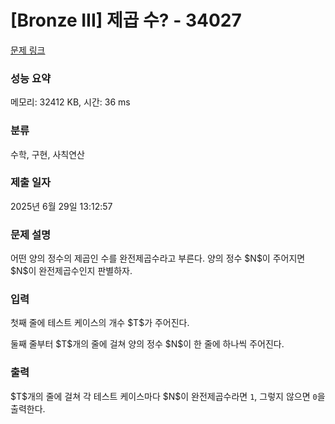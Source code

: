 # [Bronze III] 제곱 수? - 34027 

[문제 링크](https://www.acmicpc.net/problem/34027) 

### 성능 요약

메모리: 32412 KB, 시간: 36 ms

### 분류

수학, 구현, 사칙연산

### 제출 일자

2025년 6월 29일 13:12:57

### 문제 설명

<p>어떤 양의 정수의 제곱인 수를 완전제곱수라고 부른다. 양의 정수 $N$이 주어지면 $N$이 완전제곱수인지 판별하자.</p>

### 입력 

 <p>첫째 줄에 테스트 케이스의 개수 $T$가 주어진다.</p>

<p>둘째 줄부터 $T$개의 줄에 걸쳐 양의 정수 $N$이 한 줄에 하나씩 주어진다.</p>

### 출력 

 <p>$T$개의 줄에 걸쳐 각 테스트 케이스마다 $N$이 완전제곱수라면 <code>1</code>, 그렇지 않으면 <code>0</code>을 출력한다.</p>

